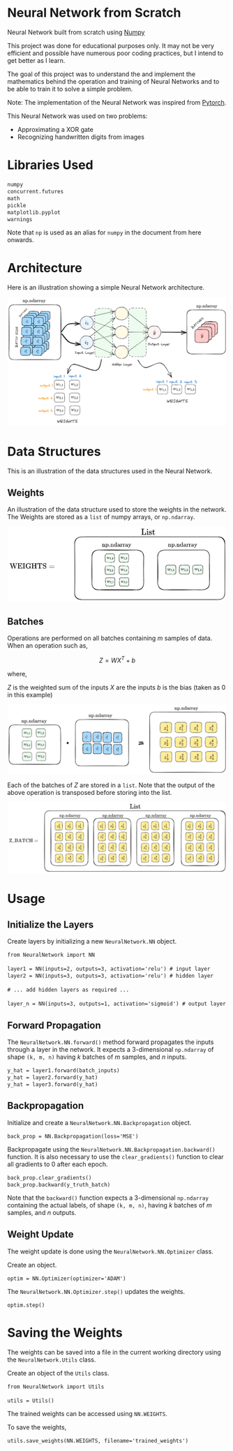 # Neural Network from Scratch

Neural Network built from scratch using [Numpy](https://numpy.org/)


This project was done for educational purposes only. It may not be very efficient and possible have numerous poor coding practices, but I intend to get better as I learn.

The goal of this project was to understand the and implement the mathematics behind the operation and training of Neural Networks and to be able to train it to solve a simple problem.

Note: The implementation of the Neural Network was inspired from [Pytorch](https://pytorch.org).


This Neural Network was used on two problems:
- Approximating a XOR gate
- Recognizing handwritten digits from images


# Libraries Used

```
numpy
concurrent.futures
math
pickle
matplotlib.pyplot
warnings
```

Note that `np` is used as an alias for `numpy` in the document from here onwards.

# Architecture

Here is an illustration showing a simple Neural Network architecture.

![NN_architecture](images/NN_architecture.png)


# Data Structures

This is an illustration of the data structures used in the Neural Network.

## Weights

An illustration of the data structure used to store the weights in the network. 
The Weights are stored as a `list` of numpy arrays, or `np.ndarray`.

![weights](images/weights.png)


## Batches

Operations are performed on all batches containing $m$ samples of data. When an operation such as,

$$Z = W X^T + b$$

where,

$Z$ is the weighted sum of the inputs
$X$ are the inputs
$b$ is the bias (taken as $0$ in this example) 


![linear_operation](images/linear.png)

Each of the batches of $Z$ are stored in a `list`. Note that the output of the above operation is transposed before storing into the list.

![z_batch](images/z_batch.png)



# Usage

## Initialize the Layers

Create layers by initializing a new `NeuralNetwork.NN` object.

```
from NeuralNetwork import NN

layer1 = NN(inputs=2, outputs=3, activation='relu') # input layer
layer2 = NN(inputs=3, outputs=3, activation='relu') # hidden layer

# ... add hidden layers as required ...

layer_n = NN(inputs=3, outputs=1, activation='sigmoid') # output layer
```

## Forward Propagation

The `NeuralNetwork.NN.forward()` method forward propagates the inputs through a layer in the network.
It expects a 3-dimensional `np.ndarray` of shape `(k, m, n)` having $k$ batches of $m$ samples, and $n$ inputs.

```
y_hat = layer1.forward(batch_inputs)
y_hat = layer2.forward(y_hat)
y_hat = layer3.forward(y_hat)
```

## Backpropagation

Initialize and create a `NeuralNetwork.NN.Backpropagation` object.

```
back_prop = NN.Backpropagation(loss='MSE')
```

Backpropagate using the `NeuralNetwork.NN.Backpropagation.backward()` function. It is also necessary to use the `clear_gradients()` function to clear all gradients to $0$ after each epoch.

```
back_prop.clear_gradients()
back_prop.backward(y_truth_batch)
```

Note that the `backward()` function expects a 3-dimensional `np.ndarray` containing the actual labels, of shape `(k, m, n)`, having $k$ batches of $m$ samples, and $n$ outputs.


## Weight Update

The weight update is done using the `NeuralNetwork.NN.Optimizer` class. 

Create an object.
```
optim = NN.Optimizer(optimizer='ADAM')
```

The `NeuralNetwork.NN.Optimizer.step()` updates the weights.

```
optim.step()
```


# Saving the Weights

The weights can be saved into a file in the current working directory using the `NeuralNetwork.Utils` class.

Create an object of the `Utils` class.

```
from NeuralNetwork import Utils

utils = Utils()
```

The trained weights can be accessed using `NN.WEIGHTS`.

To save the weights,
```
utils.save_weights(NN.WEIGHTS, filename='trained_weights')
```

